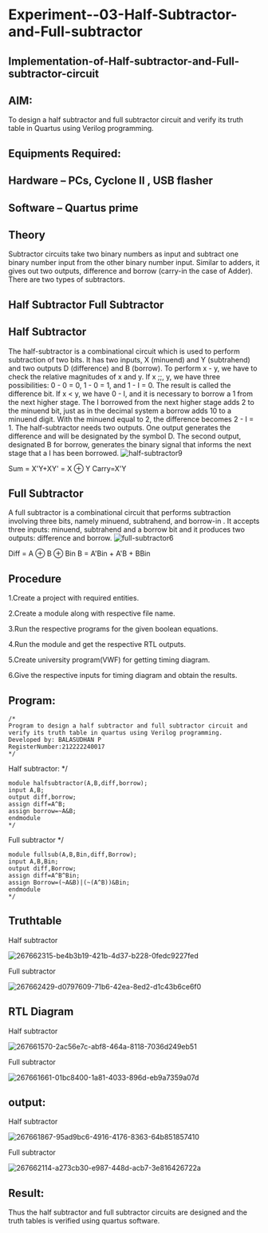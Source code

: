 # Experiment--03-Half-Subtractor-and-Full-subtractor
## Implementation-of-Half-subtractor-and-Full-subtractor-circuit
## AIM:
To design a half subtractor and full subtractor circuit and verify its truth table in Quartus using Verilog programming.

## Equipments Required:
## Hardware – PCs, Cyclone II , USB flasher
## Software – Quartus prime
## Theory
Subtractor circuits take two binary numbers as input and subtract one binary number input from the other binary number input. Similar to adders, it gives out two outputs, difference and borrow (carry-in the case of Adder). There are two types of subtractors.

## Half Subtractor Full Subtractor
## Half Subtractor
The half-subtractor is a combinational circuit which is used to perform subtraction of two bits. It has two inputs, X (minuend) and Y (subtrahend) and two outputs D (difference) and B (borrow). To perform x - y, we have to check the relative magnitudes of x and y. If x ;;, y, we have three possibilities: 0 - 0 = 0, 1 - 0 = 1, and 1 - I = 0. The result is called the difference bit. If x < y, we have 0 - I, and it is necessary to borrow a 1 from the next higher stage. The I borrowed from the next higher stage adds 2 to the minuend bit, just as in the decimal system a borrow adds 10 to a minuend digit. With the minuend equal to 2, the difference becomes 2 - I = 1. The half-subtractor needs two outputs. One output generates the difference and will be designated by the symbol D. The second output, designated B for borrow, generates the binary signal that informs the next stage that a I has been borrowed.
![half-subtractor9](https://user-images.githubusercontent.com/36288975/166112538-58c3bc7c-ee5d-4e6a-ac8d-8e8328efe27a.png)


Sum = X'Y+XY' = X ⊕ Y
Carry=X'Y

## Full Subtractor
A full subtractor is a combinational circuit that performs subtraction involving three bits, namely minuend, subtrahend, and borrow-in . It accepts three inputs: minuend, subtrahend and a borrow bit and it produces two outputs: difference and borrow. 
![full-subtractor6](https://user-images.githubusercontent.com/36288975/166112541-24c68359-3de8-4674-ae22-8272ffc385ed.png)


Diff = A ⊕ B ⊕ Bin B = A'Bin + A'B + BBin

## Procedure

1.Create a project with required entities.

2.Create a module along with respective file name.

3.Run the respective programs for the given boolean equations.

4.Run the module and get the respective RTL outputs.

5.Create university program(VWF) for getting timing diagram.

6.Give the respective inputs for timing diagram and obtain the results.


## Program:
```
/*
Program to design a half subtractor and full subtractor circuit and verify its truth table in quartus using Verilog programming.
Developed by: BALASUDHAN P
RegisterNumber:212222240017  
*/
```
Half subtractor:
*/
```
module halfsubtractor(A,B,diff,borrow);
input A,B;
output diff,borrow;
assign diff=A^B;
assign borrow=~A&B;
endmodule
*/
```
Full subtractor
*/
```
module fullsub(A,B,Bin,diff,Borrow);
input A,B,Bin;
output diff,Borrow;
assign diff=A^B^Bin;
assign Borrow=(~A&B)|(~(A^B))&Bin;
endmodule
*/
```
## Truthtable
Half subtractor

![267662315-be4b3b19-421b-4d37-b228-0fedc9227fed](https://github.com/BALASUDHAN18/Experiment--03-Half-Subtractor-and-Full-subtractor/assets/118807740/cc69058e-c117-4460-8e52-5ed710b296e0)

Full subtractor

![267662429-d0797609-71b6-42ea-8ed2-d1c43b6ce6f0](https://github.com/BALASUDHAN18/Experiment--03-Half-Subtractor-and-Full-subtractor/assets/118807740/83e2cee0-4c8a-4f09-b1da-72ce340a8cb0)

##  RTL Diagram
Half subtractor

![267661570-2ac56e7c-abf8-464a-8118-7036d249eb51](https://github.com/BALASUDHAN18/Experiment--03-Half-Subtractor-and-Full-subtractor/assets/118807740/02537b68-929b-4ffd-bcce-b61a386a6177)

Full subtractor

![267661661-01bc8400-1a81-4033-896d-eb9a7359a07d](https://github.com/BALASUDHAN18/Experiment--03-Half-Subtractor-and-Full-subtractor/assets/118807740/fa9971b4-dd9e-47ca-a63d-f2e661f4d9d8)

## output:
Half subtractor

![267661867-95ad9bc6-4916-4176-8363-64b851857410](https://github.com/BALASUDHAN18/Experiment--03-Half-Subtractor-and-Full-subtractor/assets/118807740/94a3efb2-06fc-4138-bec9-80b686fc6387)

Full subtractor

![267662114-a273cb30-e987-448d-acb7-3e816426722a](https://github.com/BALASUDHAN18/Experiment--03-Half-Subtractor-and-Full-subtractor/assets/118807740/d114bd17-c2f1-4984-9f0c-521860427683)

## Result:
Thus the half subtractor and full subtractor circuits are designed and the truth tables is verified using quartus software.

